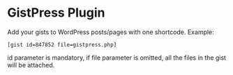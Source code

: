 # GistPress Plugin

Add your gists to WordPress posts/pages with one shortcode. Example:

	[gist id=847852 file=gistpress.php]

id parameter is mandatory, if file parameter is omitted, all the files in the
gist will be attached.
